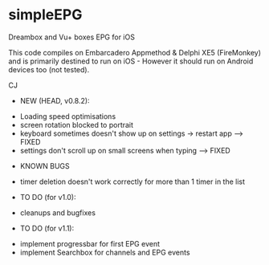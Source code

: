 simpleEPG
=========

Dreambox and Vu+ boxes EPG for iOS

This code compiles on Embarcadero Appmethod & Delphi XE5 (FireMonkey) and is primarily destined to run on iOS -
However it should run on Android devices too (not tested).

CJ

- NEW (HEAD, v0.8.2):

* Loading speed optimisations
* screen rotation blocked to portrait
* keyboard sometimes doesn't show up on settings -> restart app --> FIXED
* settings don't scroll up on small screens when typing         --> FIXED

- KNOWN BUGS


* timer deletion doesn't work correctly for more than 1 timer in the list


- TO DO (for v1.0):

* cleanups and bugfixes

- TO DO (for v1.1):

* implement progressbar for first EPG event
* implement Searchbox for channels and EPG events

